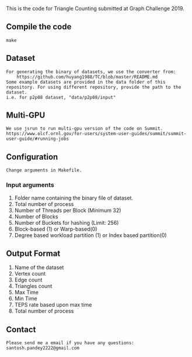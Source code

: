 This is the code for Triangle Counting submitted at Graph Challenge 2019.

## Compile the code
    make

## Dataset
    For generating the binary of datasets, we use the converter from:
        https://github.com/huyang1988/TC/blob/master/README.md
    Some example datasets are provided in the data folder of this repository. For using different repository, provide the path to the dataset.
    i.e. for p2p08 dataset, "data/p2p08/input"

## Multi-GPU
    We use jsrun to run multi-gpu version of the code on Summit.
    https://www.olcf.ornl.gov/for-users/system-user-guides/summit/summit-user-guide/#running-jobs


## Configuration
    Change arguments in Makefile.

### Input arguments 
1. Folder name containing the binary file of dataset. 
2. Total number of process 
3. Number of Threads per Block (Minimum 32)
4. Number of Blocks 
5. Number of Buckets for hashing (Limit: 256) 
6. Block-based (1) or Warp-based(0) 
7. Degree based workload partition (1) or Index based partition(0)

## Output Format 
1. Name of the dataset 
2. Vertex count
3. Edge count 
4. Triangles count 
5. Max Time 
6. Min Time 
7. TEPS rate based upon max time
8. Total number of process 

## Contact
    Please send me a email if you have any questions: santosh.pandey2222@gmail.com


